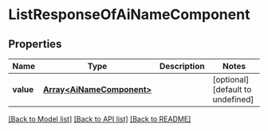 # ListResponseOfAiNameComponent

## Properties
Name | Type | Description | Notes
---- | ---- | ----------- | -----
**value** | [**Array&lt;AiNameComponent&gt;**](AiNameComponent.md) |  | [optional] [default to undefined]


[[Back to Model list]](README.md#documentation-for-models) [[Back to API list]](README.md#documentation-for-api-endpoints) [[Back to README]](README.md)
